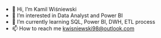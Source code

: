 - 👋 Hi, I’m Kamil Wiśniewski
- 👀 I’m interested in Data Analyst and Power BI
- 🌱 I’m currently learning SQL, Power BI, DWH, ETL process
- 📫 How to reach me kwisniewski98@outlook.com
